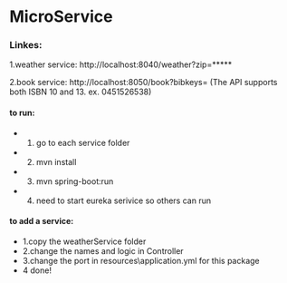 # MicroService

### Linkes:
1.weather service: http://localhost:8040/weather?zip=*****

2.book service: http://localhost:8050/book?bibkeys=<ISBN>  (The API supports both ISBN 10 and 13. ex. 0451526538)


#### to run:
* 1. go to each service folder
* 2. mvn install
* 3. mvn spring-boot:run
* 4. need to start eureka serivice so others can run

#### to add a service:
* 1.copy the weatherService folder
* 2.change the names and logic in Controller
* 3.change the port in resources\application.yml for this package
* 4 done!



